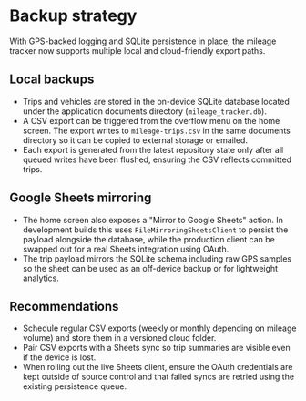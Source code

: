 # Backup strategy

With GPS-backed logging and SQLite persistence in place, the mileage tracker now
supports multiple local and cloud-friendly export paths.

## Local backups
- Trips and vehicles are stored in the on-device SQLite database located under
  the application documents directory (`mileage_tracker.db`).
- A CSV export can be triggered from the overflow menu on the home screen. The
  export writes to `mileage-trips.csv` in the same documents directory so it can
  be copied to external storage or emailed.
- Each export is generated from the latest repository state only after all
  queued writes have been flushed, ensuring the CSV reflects committed trips.

## Google Sheets mirroring
- The home screen also exposes a "Mirror to Google Sheets" action. In
  development builds this uses `FileMirroringSheetsClient` to persist the payload
  alongside the database, while the production client can be swapped out for a
  real Sheets integration using OAuth.
- The trip payload mirrors the SQLite schema including raw GPS samples so the
  sheet can be used as an off-device backup or for lightweight analytics.

## Recommendations
- Schedule regular CSV exports (weekly or monthly depending on mileage volume)
  and store them in a versioned cloud folder.
- Pair CSV exports with a Sheets sync so trip summaries are visible even if the
  device is lost.
- When rolling out the live Sheets client, ensure the OAuth credentials are kept
  outside of source control and that failed syncs are retried using the existing
  persistence queue.
